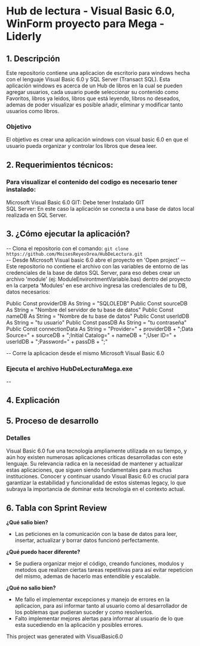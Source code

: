# Hub de lectura - Visual Basic 6.0, WinForm proyecto para Mega - Liderly

## 1. Descripción
Este repositorio contiene una aplicacion de escritorio para windows hecha con el lenguaje Visual Basic 6.0 y SQL Server (Transact SQL). Esta aplicación windows es acerca de un Hub de libros en la cual se pueden agregar usuarios, cada usuario puede seleccionar su contenido como Favoritos, libros ya leidos, libros que está leyendo, libros no deseados, ademas de poder visualizar es posible añadir, eliminar y modificar tanto usuarios como libros. 

### Objetivo
El objetivo es crear una aplicación windows con visual basic 6.0 en que el usuario pueda organizar y controlar los libros que desea leer.

## 2. Requerimientos técnicos:
### Para visualizar el contenido del codigo es necesario tener instalado:  
Microsoft Visual Basic 6.0 
GIT: Debe tener Instalado GIT  
SQL Server: En este caso la aplicación se conecta a una base de datos local realizada en SQL Server.  

## 3. ¿Cómo ejecutar la aplicación?

-- Clona el repositorio con el comando:  ```git clone https://github.com/MoisesReyesOrea/HubDeLectura.git```  
-- Desde Microsoft Visual basic 6.0 abre el proyecto en 'Open project' 
-- Este repositorio no contiene el archivo con las variables de entorno de las credenciales de la base de datos SQL Server, para eso debes crear un archivo 'module'
(ej: ModuleEnvirontmentVariable.bas) dentro del proyecto en la carpeta 'Modules' en ese archivo ingresa las credenciales de tu DB, datos necesarios:

Public Const providerDB As String = "SQLOLEDB"
Public Const sourceDB As String = "Nombre del servidor de tu base de datos"
Public Const nameDB As String = "Nombre de tu base de datos"
Public Const userIdDB As String = "tu usuario"
Public Const passDB As String = "tu contraseña"
Public Const connectionData As String = "Provider=" + providerDB + ";Data Source=" + sourceDB + ";Initial Catalog=" + nameDB + ";User ID=" + userIdDB + ";Password=" + passDB + ";"

-- Corre la aplicacion desde el mismo Microsoft Visual Basic 6.0 

### Ejecuta el archivo HubDeLecturaMega.exe
--   

## 4. Explicación




## 5. Proceso de desarrollo

### Detalles
Visual Basic 6.0 fue una tecnología ampliamente utilizada en su tiempo, y aún hoy existen numerosas aplicaciones críticas desarrolladas con este lenguaje. Su relevancia radica en la necesidad de mantener y actualizar estas aplicaciones, que siguen siendo fundamentales para muchas instituciones. Conocer y continuar usando Visual Basic 6.0 es crucial para garantizar la estabilidad y funcionalidad de estos sistemas legacy, lo que subraya la importancia de dominar esta tecnología en el contexto actual.


## 6. Tabla con Sprint Review
**¿Qué salio bien?**  
- Las peticiones en la comunicación con la base de datos para leer, insertar, actualizar y borrar datos funcionó perfectamente.

**¿Qué puedo hacer diferente?**  
- Se pudiera organizar mejor el código, creando funciones, modulos y metodos que realizen ciertas tareas repetitivas para así evitar repeticion del mismo, ademas de hacerlo mas entendible y escalable.


**¿Qué no salio bien?**  
- Me fallo el implementar excepciones y manejo de errores en la aplicacion, para así informar tanto al usuario como al desarrollador de los poblemas que pudieran suceder y como resolverlos.
- Falto implementar mejores alertas para informar al usuario de lo que esta sucediendo en la aplicación y posibles errores.



This project was generated with VisualBasic6.0

